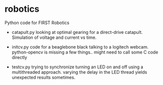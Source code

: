robotics
========

Python code for FIRST Robotics

* catapult.py 
    looking at optimal gearing for a direct-drive catapult. Simulation of voltage and current vs time.

* initcv.py
    code for a beaglebone black talking to a logitech webcam. python-opencv is missing a few things..
    might need to call some C code directly

* testcv.py 
    trying to synchronize turning an LED on and off using a multithreaded approach.
    varying the delay in the LED thread yields unexpected results sometimes.
